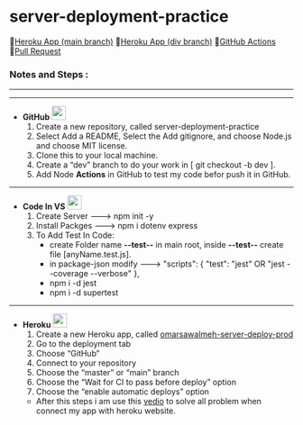 # **server-deployment-practice**
🔗[Heroku App (main branch)](https://omarsawalme-server-deploy-prod.herokuapp.com/)
🔗[Heroku App (div branch)](https://omarsawalmeh-server-deploy-dev.herokuapp.com/)
🔗[GitHub Actions](https://github.com/OmarSawalmeh/server-deployment-practice/actions)
🔗[Pull Request](https://github.com/OmarSawalmeh/server-deployment-practice/pulls)

### **Notes and Steps :**
---
---
- **GitHub** <img src="https://cdn-icons-png.flaticon.com/512/733/733553.png" width="25" height="25">
    1. Create a new repository, called server-deployment-practice
    2. Select Add a README, Select the Add gitignore, and choose Node.js and choose MIT license.
    3. Clone this to your local machine.
    4. Create a “dev” branch to do your work in [ git checkout -b dev ].
    5. Add Node **Actions** in GitHub to test my code befor push it in GitHub.
---
- **Code In VS** <img src="https://cdn-icons-png.flaticon.com/512/906/906324.png" width="25" height="25">
    1. Create Server   ---> npm init -y
    2. Install Packges ---> npm i dotenv express
    3. To Add Test In Code:
        - create Folder name **--test--** in main root, inside **--test--** create file [anyName.test.js].
        - in package-json modify --->  "scripts": {
    			        	"test": "jest" OR "jest --coverage --verbose"
  					},
        - npm i -d jest
        - npm i -d supertest 
---
- **Heroku** <img src="https://cdn-icons-png.flaticon.com/512/873/873120.png" width="25" height="25">
    1. Create a new Heroku app, called [omarsawalmeh-server-deploy-prod](https://omarsawalme-server-deploy-prod.herokuapp.com/)
    2. Go to the deployment tab
    3. Choose “GitHub”
    4. Connect to your repository
    5. Choose the “master” or “main” branch
    6. Choose the “Wait for CI to pass before deploy” option
    7. Choose the “enable automatic deploys” option
    - After this steps i am use this [vedio](https://www.youtube.com/watch?v=gPOa0LvIwHQ) to solve all problem when connect my app with heroku website.
